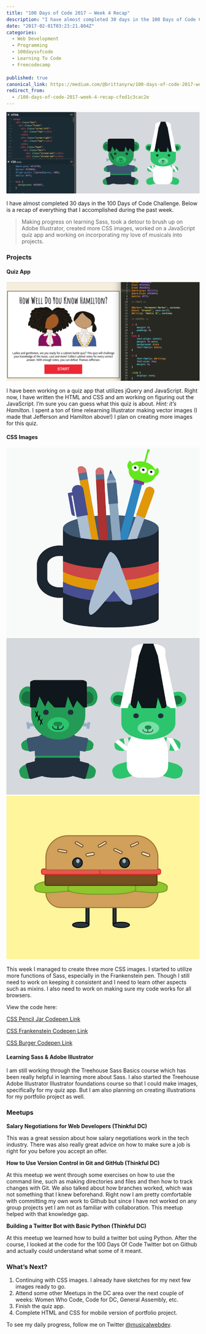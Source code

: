 ```yaml
---
title: "100 Days of Code 2017 — Week 4 Recap"
description: "I have almost completed 30 days in the 100 Days of Code Challenge. Below is a recap of everything that I accomplished during the past week. I have been working on a quiz app that utilizes jQuery and…"
date: "2017-02-01T03:23:21.804Z"
categories: 
  - Web Development
  - Programming
  - 100daysofcode
  - Learning To Code
  - Freecodecamp

published: true
canonical_link: https://medium.com/@brittanyrw/100-days-of-code-2017-week-4-recap-cfed1c3cac2e
redirect_from:
  - /100-days-of-code-2017-week-4-recap-cfed1c3cac2e
---
```


![CSS Image for ‘Frankenstein’ prompt](./asset-1.png)

I have almost completed 30 days in the 100 Days of Code Challenge. Below is a recap of everything that I accomplished during the past week.

> Making progress on learning Sass, took a detour to brush up on Adobe Illustrator, created more CSS images, worked on a JavaScript quiz app and working on incorporating my love of musicals into projects.

### Projects

#### Quiz App

![](./asset-2.png)

I have been working on a quiz app that utilizes jQuery and JavaScript. Right now, I have written the HTML and CSS and am working on figuring out the JavaScript. I’m sure you can guess what this quiz is about. _Hint: it’s Hamilton._ I spent a ton of time relearning Illustrator making vector images (I made that Jefferson and Hamilton above!) I plan on creating more images for this quiz.

#### CSS Images

![](./asset-3.png)![](./asset-4.png)![](./asset-5.png)

This week I managed to create three more CSS images. I started to utilize more functions of Sass, especially in the Frankenstein pen. Though I still need to work on keeping it consistent and I need to learn other aspects such as mixins. I also need to work on making sure my code works for all browsers.

View the code here:

[CSS Pencil Jar Codepen Link](http://codepen.io/trekkiegirl/full/rjYGve/)

[CSS Frankenstein Codepen Link](http://codepen.io/trekkiegirl/full/mRpNqJ/)

[CSS Burger Codepen Link](http://codepen.io/trekkiegirl/full/apLvgx/)

#### Learning Sass & Adobe Illustrator

I am still working through the Treehouse Sass Basics course which has been really helpful in learning more about Sass. I also started the Treehouse Adobe Illustrator Illustrator foundations course so that I could make images, specifically for my quiz app. But I am also planning on creating illustrations for my portfolio project as well.

### Meetups

**Salary Negotiations for Web Developers (Thinkful DC)**

This was a great session about how salary negotiations work in the tech industry. There was also really great advice on how to make sure a job is right for you before you accept an offer.

**How to Use Version Control in Git and GitHub (Thinkful DC)**

At this meetup we went through some exercises on how to use the command line, such as making directories and files and then how to track changes with Git. We also talked about how branches worked, which was not something that I knew beforehand. Right now I am pretty comfortable with committing my own work to Github but since I have not worked on any group projects yet I am not as familiar with collaboration. This meetup helped with that knowledge gap.

**Building a Twitter Bot with Basic Python (Thinkful DC)**

At this meetup we learned how to build a twitter bot using Python. After the course, I looked at the code for the 100 Days Of Code Twitter bot on Github and actually could understand what some of it meant.

### What’s Next?

1.  Continuing with CSS images. I already have sketches for my next few images ready to go.
2.  Attend some other Meetups in the DC area over the next couple of weeks: Women Who Code, Code for DC, General Assembly, etc.
3.  Finish the quiz app.
4.  Complete HTML and CSS for mobile version of portfolio project.

To see my daily progress, follow me on Twitter [@musicalwebdev](https://twitter.com/musicalwebdev).

